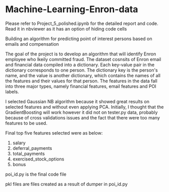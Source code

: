 # Machine-Learning-Enron-data
Please refer to Project_5_polished.ipynb for the detailed report and code. Read it in nbviewer as it has an option of hiding code cells

Building an algorithm for predicting point of interest persons based on emails and compensation

The goal of the project is to develop an algorithm that will identify Enron employee who lkeily committed fraud. The dataset cosnsits of Enron email and financial data compiled into a dictionary.  Each key-value pair in the dictionary corresponds to one person. The dictionary key is the person's name, and the value is another dictionary, which contains the names of all the features and their values for that person. The features in the data fall into three major types, namely financial features, email features and POI labels. 

I selected Gaussian NB algorithm because it showed great results on selected features and without even applying PCA. Initially, I thought that the GradientBoosting will work however it did not on tester.py data, probably because of cross validations issues and the fact that there were too many features to be used.

Final top five features selected were as below:

1. salary 
2. deferral_payments
3. total_payments 
4. exercised_stock_options 
5. bonus 

poi_id.py is the final code file

pkl files are files created as a result of dumper in poi_id.py



